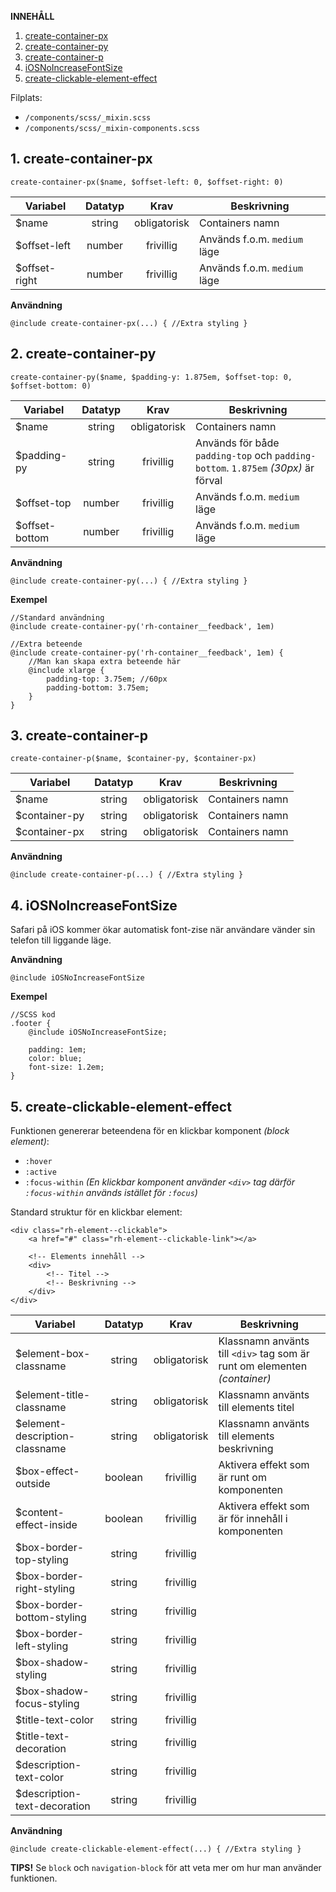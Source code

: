 __INNEHÅLL__
1. [create-container-px](#1-create-container-px)
2. [create-container-py](#2-create-container-py)
3. [create-container-p](#3-create-container-p)
4. [iOSNoIncreaseFontSize](#4-iOSNoIncreaseFontSize)
5. [create-clickable-element-effect](#5-create-clickable-element-effect)

Filplats:
* `/components/scss/_mixin.scss`
* `/components/scss/_mixin-components.scss`

## 1. create-container-px
`create-container-px($name, $offset-left: 0, $offset-right: 0)`

|Variabel|Datatyp|Krav|Beskrivning|
|---|:---:|:---:|---|
|$name|string|obligatorisk|Containers namn|
|$offset-left|number|frivillig|Används f.o.m. `medium` läge|
|$offset-right|number|frivillig|Används f.o.m. `medium` läge|

__Användning__

`@include create-container-px(...) { //Extra styling }`

## 2. create-container-py
`create-container-py($name, $padding-y: 1.875em, $offset-top: 0, $offset-bottom: 0)`

|Variabel|Datatyp|Krav|Beskrivning|
|---|:---:|:---:|---|
|$name|string|obligatorisk|Containers namn|
|$padding-py|string|frivillig|Används för både `padding-top` och `padding-bottom`. `1.875em` _(30px)_ är förval|
|$offset-top|number|frivillig|Används f.o.m. `medium` läge|
|$offset-bottom|number|frivillig|Används f.o.m. `medium` läge|

__Användning__

`@include create-container-py(...) { //Extra styling }`

__Exempel__

```
//Standard användning
@include create-container-py('rh-container__feedback', 1em)

//Extra beteende
@include create-container-py('rh-container__feedback', 1em) {
    //Man kan skapa extra beteende här
    @include xlarge {
        padding-top: 3.75em; //60px
        padding-bottom: 3.75em;
    }
}
```

## 3. create-container-p
`create-container-p($name, $container-py, $container-px)`

|Variabel|Datatyp|Krav|Beskrivning|
|---|:---:|:---:|---|
|$name|string|obligatorisk|Containers namn|
|$container-py|string|obligatorisk|Containers namn|
|$container-px|string|obligatorisk|Containers namn|

__Användning__

`@include create-container-p(...) { //Extra styling }`

## 4. iOSNoIncreaseFontSize
Safari på iOS kommer ökar automatisk font-zise när användare vänder sin telefon till liggande läge.

__Användning__

`@include iOSNoIncreaseFontSize`

__Exempel__
```
//SCSS kod
.footer {
    @include iOSNoIncreaseFontSize;

    padding: 1em;
    color: blue;
    font-size: 1.2em;
}
```

## 5. create-clickable-element-effect
Funktionen genererar beteendena för en klickbar komponent _(block element)_:
* `:hover`
* `:active`
* `:focus-within` _(En klickbar komponent använder `<div>` tag därför `:focus-within` används istället för `:focus`)_

Standard struktur för en klickbar element:
```
<div class="rh-element--clickable">
    <a href="#" class="rh-element--clickable-link"></a>

    <!-- Elements innehåll -->
    <div>
        <!-- Titel -->
        <!-- Beskrivning -->
    </div>
</div>
```

|Variabel|Datatyp|Krav|Beskrivning|
|---|:---:|:---:|---|
|$element-box-classname|string|obligatorisk|Klassnamn använts till `<div>` tag som är runt om elementen _(container)_|
|$element-title-classname|string|obligatorisk|Klassnamn använts till elements titel|
|$element-description-classname|string|obligatorisk|Klassnamn använts till elements beskrivning|
|$box-effect-outside|boolean|frivillig|Aktivera effekt som är runt om komponenten|
|$content-effect-inside|boolean|frivillig|Aktivera effekt som är för innehåll i komponenten|
|$box-border-top-styling|string|frivillig||
|$box-border-right-styling|string|frivillig||
|$box-border-bottom-styling|string|frivillig||
|$box-border-left-styling|string|frivillig||
|$box-shadow-styling|string|frivillig||
|$box-shadow-focus-styling|string|frivillig||
|$title-text-color|string|frivillig||
|$title-text-decoration|string|frivillig||
|$description-text-color|string|frivillig||
|$description-text-decoration|string|frivillig||

__Användning__

`@include create-clickable-element-effect(...) { //Extra styling }`

__TIPS!__ Se `block` och `navigation-block` för att veta mer om hur man använder funktionen.